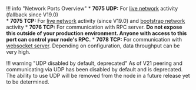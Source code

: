 !!! info "Network Ports Overview"
	* **7075 UDP:** For [live network](/glossary#live-network) activity (fallback since V19.0)  
	* **7075 TCP:** For [live network](/glossary#live-network) activity (since V19.0) and [bootstrap network](/glossary#bootstrap-network) activity
	* **7076 TCP:** For communication with RPC server. **Do not expose this outside of your production environment. Anyone with access to this port can control your node's RPC.**
	* **7078 TCP:** For communication with [websocket server](/integration-guides/advanced/#websocket-support). Depending on configuration, data throughput can be very high.

!!! warning "UDP disabled by default, deprecated"
	As of V21 peering and communicating via UDP has been disabled by default and is deprecated. The ability to use UDP will be removed from the node in a future release yet to be determined.